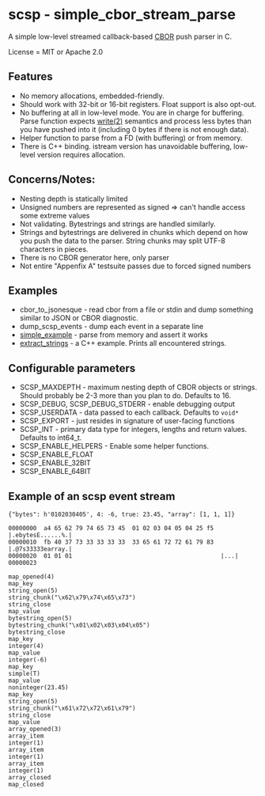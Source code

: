 # scsp - simple_cbor_stream_parse

A simple low-level streamed callback-based [CBOR](https://cbor.io/) push parser in C.

License = MIT or Apache 2.0

## Features

* No memory allocations, embedded-friendly.
* Should work with 32-bit or 16-bit registers. Float support is also opt-out.
* No buffering at all in low-level mode. You are in charge for buffering. Parse function expects [write(2)](http://man7.org/linux/man-pages/man2/write.2.html) semantics and process less bytes than you have pushed into it (including 0 bytes if there is not enough data).
* Helper function to parse from a FD (with buffering) or from memory.
* There is C++ binding. istream version has unavoidable buffering, low-level version requires allocation.

## Concerns/Notes:

* Nesting depth is statically limited
* Unsigned numbers are represented as signed => can't handle access some extreme values
* Not validating. Bytestrings and strings are handled similarly.
* Strings and bytestrings are delivered in chunks which depend on how you push the data to the parser. String chunks may split UTF-8 characters in pieces.
* There is no CBOR generator here, only parser
* Not entire "Appenfix A" testsuite passes due to forced signed numbers

## Examples

* cbor_to_jsonesque - read cbor from a file or stdin and dump something similar to JSON or CBOR diagnostic.
* dump_scsp_events - dump each event in a separate line
* [simple_example](/simple_example.c) - parse from memory and assert it works
* [extract_strings](/extract_strings.c) - a C++ example. Prints all encountered strings.


## Configurable parameters


* SCSP_MAXDEPTH - maximum nesting depth of CBOR objects or strings. Should probably be 2-3 more than you plan to do. Defaults to 16.
* SCSP_DEBUG, SCSP_DEBUG_STDERR - enable debugging output
* SCSP_USERDATA - data passed to each callback. Defaults to `void*`
* SCSP_EXPORT - just resides in signature of user-facing functions
* SCSP_INT - primary data type for integers, lengths and return values. Defaults to int64_t.
* SCSP_ENABLE_HELPERS - Enable some helper functions.
* SCSP_ENABLE_FLOAT
* SCSP_ENABLE_32BIT
* SCSP_ENABLE_64BIT

## Example of an scsp event stream

`{"bytes": h'0102030405', 4: -6, true: 23.45, "array": [1, 1, 1]}`

```
00000000  a4 65 62 79 74 65 73 45  01 02 03 04 05 04 25 f5  |.ebytesE......%.|
00000010  fb 40 37 73 33 33 33 33  33 65 61 72 72 61 79 83  |.@7s33333earray.|
00000020  01 01 01                                          |...|
00000023
```

```
map_opened(4)
map_key
string_open(5)
string_chunk("\x62\x79\x74\x65\x73")
string_close
map_value
bytestring_open(5)
bytestring_chunk("\x01\x02\x03\x04\x05")
bytestring_close
map_key
integer(4)
map_value
integer(-6)
map_key
simple(T)
map_value
noninteger(23.45)
map_key
string_open(5)
string_chunk("\x61\x72\x72\x61\x79")
string_close
map_value
array_opened(3)
array_item
integer(1)
array_item
integer(1)
array_item
integer(1)
array_closed
map_closed
```
